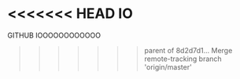 <<<<<<< HEAD
IO
=======
GITHUB IOOOOOOOOOOOO
>>>>>>> parent of 8d2d7d1... Merge remote-tracking branch 'origin/master'
